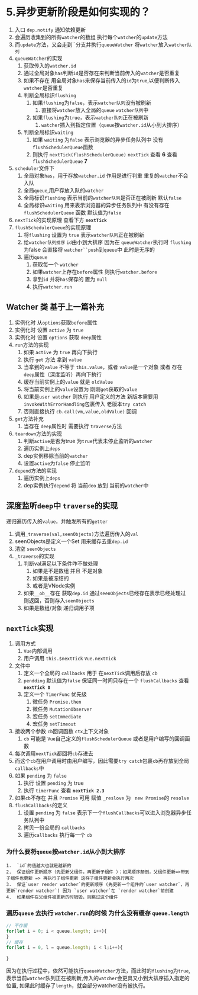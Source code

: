 # 5.异步更新阶段是如何实现的？

1.  入口 `dep.notify` 通知依赖更新
2.  会遍历收集到的所有`watcher`的数组 执行每个`watcher`的`update`方法
3.  而`update`方法，又会走到``分支并执行`queueWatcher` 将`watcher`放入`watcher队列`
4.  `queueWatcher`的实现
    1.  获取传入的`watcher.id`
    2.  通过全局对象`has`判断`id`是否存在来判断当前传入的`watcher`是否重复
    3.  如果不存在 用全局对象`has`来保存当前传入的`id`为`true`,以便判断传入`watcher`是否重复
    4.  判断全局标识`flushing`
        1.  如果`flushing`为`false`，表示`watcher队列`没有被刷新
            1.  直接将`watcher`放入全局的`queue` `watcher队列`中
        2.  如果`flushing`为`true`，表示`watcher队列`正在被刷新
            1.  `watcher`插入到指定位置（`queue`按`watcher.id`从小到大排序）
    5.  判断全局标识`waiting`
        1.  如果 `waiting` 为`false` 表示浏览器的异步任务队列中 没有 `flushSchedulerQueue`函数
        2.  则执行 `nextTick(flushSchedulerQueue)` `nextTick` 查看 **6** 查看 `flushSchedulerQueue` **7**
5.  `scheduler`文件下
    1.  全局对象`has`，用于存放`watcher.id` 作用是进行判重 重复的`watcher`不会入队
    2.  全局`queue`,用户存放入队的`watcher`
    3.  全局标识`flushing` 表示当前的`watcher队列`是否正在被刷新 默认`false`
    4.  全局标识`waiting` 用来表示浏览器的异步任务队列中 有没有存在 `flushSchedulerQueue` 函数 默认值为`false`
6.  `nextTick`的实现原理 查看下方 **`nextTick`**
7.  `flushSchedulerQueue`的实现原理
    1.  将`flushing` 设置为 `true` 表示`watcher队列`正在被刷新
    2.  给`watcher队列排序` `id`由小到大排序 因为在 `queueWatcher`执行时 `flushing` 为false 会直接将 `watcher``push`到`queue`中 此时是无序的
    3.  遍历`queue` 
        1.  获取每一个 `watcher`
        2.  如果`watcher`上存在`before`属性 则执行`watcher.before`
        3.  拿到`id` 并将`has`保存的 置为 `null`
        4.  执行`watcher.run`

## Watcher 类 基于上一篇补充
1.  实例化时 从`options`获取`before`属性 
2.  实例化时 设置 `active` 为 `true`
2.  实例化时 设置 `options` 获取 `deep`属性
3.  `run`方法的实现
    1.  如果 `active` 为 `true` 再向下执行
    2.  执行 `get` 方法 拿到 `value`
    3.  当拿到的`value` 不等于 `this.value`，或者 `value`是一个对象 或者 存在`deep`属性（深度监听）再向下执行
    4.  缓存当前实例上的`value` 就是 `oldValue`
    5.  将当前实例上的`value`设置为 刚刚`get`获取的`value`
    6.  如果是`user watcher` 则执行 用户定义的方法 新版本需要用`invokeWithErrorHandling`包裹传入 老版本`try catch`
    7.  否则直接执行 `cb.call(vm,value,oldValue)` 回调
4.  `get`方法补充
    1.  当存在 `deep`属性时 需要执行 `traverse`方法
5.  `teardown`方法的实现
    1.  判断`active`是否为true 为`true`代表未停止监听的`watcher`
    2.  遍历实例上`deps`
    3.  dep实例移除当前的`watcher`
    4.  设置`active`为`false` 停止监听
6.  `depend`方法的实现
    1.   遍历实例上`deps`
    2.   dep实例执行`depend` 将 当前`deo` 放到 当前的`watcher`中

## 深度监听`deep`中 `traverse`的实现
递归遍历传入的`value`，并触发所有的`getter`
1. 调用`_traverse(val,seenObjects)`方法遍历传入的`val`
2. seenObjects是定义一个Set 用来缓存去重`dep.id`
3. 清空 `seenObjects`
4. `_traverse`的实现
   1. 判断val满足以下条件咋不做处理
      1. 如果是不是数组 并且 不是对象
      2. 如果是被冻结的
      3. 或者是VNode实例
   2. 如果`__ob__`存在 获取`dep.id` 通过`seenObjects`已经存在表示已经处理过 则返回，否则存入`seenObjects`
   3. 如果是数组/对象 递归调用子项
    


## `nextTick`实现
1. 调用方式
   1. `Vue`内部调用
   2. 用户调用 `this.$nextTick` `Vue.nextTick`
2. 文件中 
   1. 定义一个全局的 `callbacks` 用于 在`nextTick`调用后存放 `cb`
   2. `pendding`  默认值为`false` 保证同一时间只存在一个 `flushCallbacks` 查看 **`nextTick 8`**
   3. 定义一个 `TimerFunc` 优先级
      1. 微任务 `Promise.then`
      2. 微任务 `MutationObserver`
      3. 宏任务 `setImmediate`
      4. 宏任务 `setTimeout`
3. 接收两个参数 `cb`回调函数 `ctx`上下文对象 
   1. `cb` 可能是 `Vue`自己定义的`flushSchedulerQueue` 或者是用户编写的回调函数
4. 每次调用`nextTick`都回将`cb`存进去
5. 而这个`cb`在用户调用时由用户编写，因此需要`try catch`包裹`cb`再存放到全局`callbacks`中
6. 如果 `pending` 为 `false`
   1. 执行 设置 `pending` 为 true
   2. 执行 `timerFunc` 查看 **`nextTick 2.3`**
7. 如果`cb`不存在 并且 `Promise` 可用 赋值 `_reslove` 为 ` new Promise`的 `resolve`
8. `flushCallbacks`的定义
   1. 设置 `pending` 为 `false` 表示下一个`flushCallbacks`可以进入浏览器异步任务队列中
   2. 拷贝一份全局的 `callbacks`
   3. 遍历`callbacks` 执行每一个 `cb`



### 为什么要将`queue`按`watcher.id`从小到大排序
    1.  `id`的值越大也就是越新的
    2.  保证组件更新顺序（先更新父组件，再更新子组件 ）：如果顺序颠倒，父组件更新=>带到子组件也更新 => 再执行子组件更新 这样子组件更新会执行两次
    3.  保证`user render watcher`的更新顺序 (先更新一个组件的`user watcher`，再更新`render watcher`) 因为 `user watcher`在 `render watcher`前创建
    4.  如果组件在父组件被更新的时销毁，则跳过这个组件

### 遍历`queue` 去执行 `watcher.run`的时候 为什么没有缓存 `queue.length`
```js
// 不存缓
for(let i = 0; i < queue.length; i++){
}
// 缓存 
for(let i = 0, l = queue.length; i < l;i++){
    
}
```
因为在执行过程中，依然可能执行`queueWatcher`方法，而此时的`flushing`为`true`,
表示当前`watcher`队列正在被刷新,传入的`watcher`会更具又小到大排序插入指定的位置,
如果此时缓存了`length`，就会部分watcher没有被执行。